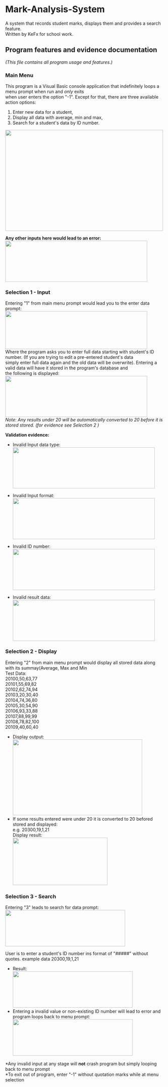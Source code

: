 # Mark-Analysis-System
A system that records student marks, displays them and provides a search feature. <br/>
Written by KeFx for school work.

## Program features and evidence documentation
*(This file contains all program usage and features.)* <br/>
### Main Menu
This program is a Visual Basic console application that indefinitely loops a menu prompt when run and *only* exits <br/>
when user enters the option "-1". Except for that, there are three available action options:<br/>
1. Enter new data for a student,
2. Display all data with average, min and max,
3. Search for a student's data by ID number. <br/>

<img src="https://user-images.githubusercontent.com/62463532/132792056-1e1df741-e02d-489f-8f81-6a994029c570.png" width="500" height="320"><br/>

**Any other inputs here would lead to an error:<br/>**
<img src="https://user-images.githubusercontent.com/62463532/132790366-3ccd6a9b-a1bf-4691-a2c1-82a140b715ac.png" width="450" height="130">

### Selection 1 - Input
Entering "1" from main menu prompt would lead you to the enter data prompt:
<img src="https://user-images.githubusercontent.com/62463532/132791048-6a9c1fc4-1040-4519-80a2-52dfa119ba6b.png" width="450" height="120"><br/>
Where the program asks you to enter full data starting with student's ID number. (If you are trying to edit a pre-entered student's data<br/>
simply enter full data again and the old data will be overwrite). Entering a valid data will have it stored in the program's database and<br/>
the following is displayed:<br/>
<img src="https://user-images.githubusercontent.com/62463532/132791601-8e1485bb-3d17-45a8-bdf6-d2da5610a0f4.png" width="450" height="130"><br/>
*Note: Any results under 20 will be automatically converted to 20 before it is stored stored. (for evidence see Selection 2 )*<br/>

**Validation evidence:**<br/>

* Invalid Input data type:<br/>
<img src="https://user-images.githubusercontent.com/62463532/132793196-dbe4b655-cdc3-4f9d-ac4f-f00b0bc4a235.png" width="450" height="130"><br/>

* Invalid Input format:<br/>
<img src="https://user-images.githubusercontent.com/62463532/132792574-f10ff23b-3451-4291-8a62-60064c6baec2.png" width="450" height="130"><br/>

* Invalid ID number:<br/>
<img src="https://user-images.githubusercontent.com/62463532/132792823-17b2b862-ca95-46bc-8b05-d6eccaf22cc8.png" width="450" height="130"><br/>

* Invalid result data:<br/>
<img src="https://user-images.githubusercontent.com/62463532/132793019-70945e0e-f8ce-495c-b5b3-9608aa946c97.png" width="450" height="130"><br/>


### Selection 2 - Display
Entering "2" from main menu prompt would display all stored data along with its summay(Average, Max and Min<br/>
Test Data:<br/>
  20100,50,63,77<br/>
  20101,55,69,82<br/>
  20102,62,74,94<br/>
  20103,20,30,40<br/>
  20104,74,36,80<br/>
  20105,30,54,90<br/>
  20106,93,33,88<br/>
  20107,88,99,99<br/>
  20108,78,82,100<br/>
  20109,40,60,40<br/>
* Display output:<br/>
<img src="https://user-images.githubusercontent.com/62463532/132981817-d9926ea2-db33-4f02-b5e8-68af26e34311.png" width="410" height="240"><br/>
* If some results entered were under 20 it is converted to 20 befored stored and displayed:<br/>
  e.g. 20300,19,1,21<br/>
  Display result:<br/>
  <img src="https://user-images.githubusercontent.com/62463532/132929024-2abe56a2-bdb9-4df4-ad0f-e300b4fffa27.png" width="300" height="150"><br/>
  
  
### Selection 3 - Search
Entering "3" leads to search for data prompt:<br/>
<img src="https://user-images.githubusercontent.com/62463532/132929147-5df0945b-6d73-49ba-935e-298febb72b42.png" width="380" height="115"><br/>

User is to enter a student's ID number ins format of "#####" without quotes.
example data 20300,19,1,21<br/>
* Result:<br/>
  <img src="https://user-images.githubusercontent.com/62463532/132929300-820aa9f9-6b2a-4120-ba5c-7345f5d443a5.png" width="380" height="115"><br/>
* Entering a invalid value or non-existing ID number will lead to error and program loops back to menu prompt:<br/>
  <img src="https://user-images.githubusercontent.com/62463532/132929428-d9cfce9a-f291-4c61-81e1-3d2d43622393.png" width="380" height="115"><br/>
  
 
*Any invalid input at any stage will **not** crash program but simply looping back to menu prompt<br/>
*To exit out of program, enter "-1" without quotation marks while at menu selection
